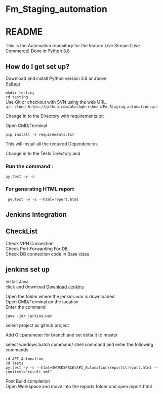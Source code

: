 # Fm_Staging_automation

# README #
This is the Automation repository for the feature Live Stream (Live Commerce)
Done in Python 3.8

## How do I get set up? ##

Download and install Python version 3.6 or above  
[Python](https://www.python.org/downloads/)  


```mkdir testing```  
```cd testing ```  
Use Git or checkout with SVN using the web URL.  
```git clone https://github.com/akashgkrishnan/Fm_Staging_automation.git```


Change In to the Directory with requirements.txt  

Open CMD/Terminal  

```pip install -r requirements.txt```  

This will install all the required Dependencies

Change in to the Tests Directory and  
### Run the command : ###
```py.test -v -s```

### For generating HTML report ###
``` py.test -v -s --html=report.html```



## Jenkins Integration 


## CheckList 

Check VPN Connection  
Check Port Forwarding For DB  
Check DB connection code in Base class

## jenkins set up 
Install Java  
click and download [Download Jenkins](http://mirrors.jenkins.io/war-stable/latest/jenkins.war)

Open the folder where the jenkins.war is downloaded  
Open CMD/Terminal on the location  
Enter the command  

```java -jar jenkins.war```    

select project as github project

Add Git parameter  for branch and set default to master  

select windows batch command/ shell command and enter the following commands  

```buildoutcfg
cd API_Automation
cd Tests
py.test -v -s --html=$WORKSPACE\API_Automation\reports\report.html --junitxml="result.xml"
```

Post Build completion  
Open Workspace and move into the reports folder and open report.html  
